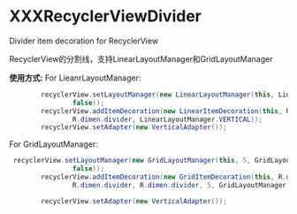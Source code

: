 # XXXRecyclerViewDivider
Divider item decoration for RecyclerView

RecyclerView的分割线，支持LinearLayoutManager和GridLayoutManager

**使用方式:**
For LieanrLayoutManager:
```java
        recyclerView.setLayoutManager(new LinearLayoutManager(this, LinearLayoutManager.VERTICAL,
                false));
        recyclerView.addItemDecoration(new LinearItemDecoration(this, R.color.red,
                R.dimen.divider, LinearLayoutManager.VERTICAL));
        recyclerView.setAdapter(new VerticalAdapter());
```


For GridLayoutManager:
```java
 recyclerView.setLayoutManager(new GridLayoutManager(this, 5, GridLayoutManager.VERTICAL,
                false));
        recyclerView.addItemDecoration(new GridItemDecoration(this, R.drawable.divider,
                R.dimen.divider, R.dimen.divider, 5, GridLayoutManager.VERTICAL));

        recyclerView.setAdapter(new VerticalAdapter());
```
